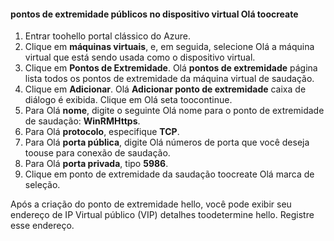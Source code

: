 #### <a name="toocreate-public-endpoints-on-hello-virtual-device"></a>pontos de extremidade públicos no dispositivo virtual Olá toocreate

1. Entrar toohello portal clássico do Azure.
2. Clique em **máquinas virtuais**, e, em seguida, selecione Olá a máquina virtual que está sendo usada como o dispositivo virtual.
3. Clique em **Pontos de Extremidade**. Olá **pontos de extremidade** página lista todos os pontos de extremidade da máquina virtual de saudação.
4. Clique em **Adicionar**. Olá **Adicionar ponto de extremidade** caixa de diálogo é exibida. Clique em Olá seta toocontinue.
5. Para Olá **nome**, digite o seguinte Olá nome para o ponto de extremidade de saudação: **WinRMHttps**.
6. Para Olá **protocolo**, especifique **TCP**.
7. Para Olá **porta pública**, digite Olá números de porta que você deseja toouse para conexão de saudação.
8. Para Olá **porta privada**, tipo **5986**.
9. Clique em ponto de extremidade da saudação toocreate Olá marca de seleção.

Após a criação do ponto de extremidade hello, você pode exibir seu endereço de IP Virtual público (VIP) detalhes toodetermine hello. Registre esse endereço.

